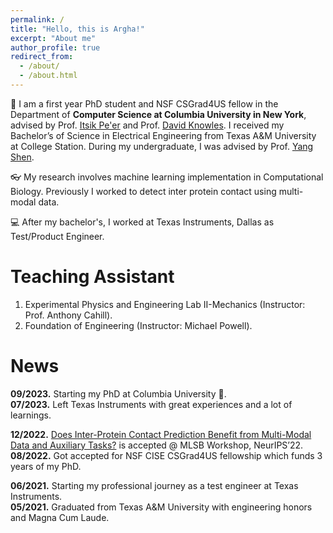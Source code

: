 ```yaml
---
permalink: /
title: "Hello, this is Argha!"
excerpt: "About me"
author_profile: true
redirect_from: 
  - /about/
  - /about.html
---
```


🎒 I am a first year PhD student and NSF CSGrad4US fellow in the Department of **Computer Science at Columbia University in New York**, advised by Prof. [Itsik Pe'er](https://www.engineering.columbia.edu/faculty/itsik-peer) and Prof. [David Knowles](https://www.engineering.columbia.edu/faculty/david-knowles). I received my Bachelor’s of Science in Electrical Engineering from Texas A&M University at College Station. During my undergraduate, I was advised by Prof. [Yang Shen](https://engineering.tamu.edu/electrical/profiles/shen-yang.html).

👓 My research involves machine learning implementation in Computational Biology. Previously I worked to detect inter protein contact using multi-modal data. 

💻 After my bachelor's, I worked at Texas Instruments, Dallas as Test/Product Engineer.


Teaching Assistant
======
1. Experimental Physics and Engineering Lab II-Mechanics (Instructor: Prof. Anthony Cahill).
1. Foundation of Engineering (Instructor: Michael Powell).

News
======
**09/2023.** Starting my PhD at Columbia University 🎉. <br>
**07/2023.** Left Texas Instruments with great experiences and a lot of learnings.

**12/2022.** [Does Inter-Protein Contact Prediction Benefit from Multi-Modal Data and Auxiliary Tasks?](https://www.mlsb.io/papers_2022/Does_Inter_Protein_Contact_Prediction_Benefit_from_Multi_Modal_Data_and_Auxiliary_Tasks.pdf) is accepted @ MLSB Workshop, NeurIPS’22. <br>
**08/2022.** Got accepted for NSF CISE CSGrad4US fellowship which funds 3 years of my PhD. 

**06/2021.** Starting my professional journey as a test engineer at Texas Instruments. <br>
**05/2021.** Graduated from Texas A&M University with engineering honors and Magna Cum Laude.

